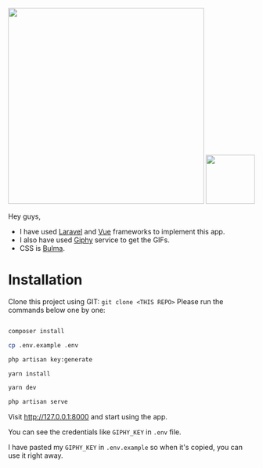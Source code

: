 <p align="center">
<img src="https://res.cloudinary.com/dtfbvvkyp/image/upload/v1566331377/laravel-logolockup-cmyk-red.svg" width="400">
<img src="https://upload.wikimedia.org/wikipedia/commons/9/95/Vue.js_Logo_2.svg" width="100">
</p>

Hey guys,
 
- I have used [Laravel](https://laravel.com/) and [Vue](https://vuejs.org/) frameworks to implement this app.
- I also have used [Giphy](https://giphy.com/) service to get the GIFs.
- CSS is [Bulma](https://bulma.io/).

# Installation

Clone this project using GIT: `git clone <THIS REPO>`
Please run the commands below one by one:

```bash

composer install

cp .env.example .env

php artisan key:generate

yarn install

yarn dev

php artisan serve
```

Visit http://127.0.0.1:8000 and start using the app.

You can see the credentials like `GIPHY_KEY` in `.env` file.

I have pasted my `GIPHY_KEY` in `.env.example` so when it's copied, you can use it right away.
